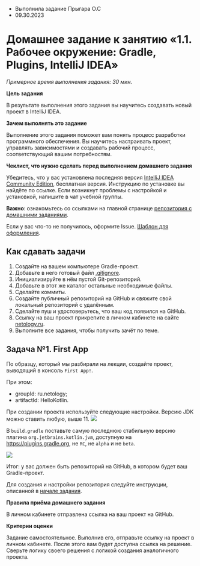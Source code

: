 * Выполнила задание Прыгара О.С
* 09.30.2023

# Домашнее задание к занятию «1.1. Рабочее окружение: Gradle, Plugins, IntelliJ IDEA»

*Примерное время выполнения задания: 30 мин.*

**Цель задания**

В результате выполнения этого задания вы научитесь создавать новый проект в IntelliJ IDEA.

**Зачем выполнять это задание**

Выполнение этого задания поможет вам понять процесс разработки программного обеспечения. Вы научитесь настраивать проект, управлять зависимостями и создавать рабочий процесс, соответствующий вашим потребностям.

**Чеклист, что нужно сделать перед выполнением домашнего задания**

Убедитесь, что у вас установлена последняя версия [IntelliJ IDEA Community Edition](https://github.com/netology-code/guides/tree/master/intellij_idea), бесплатная версия. Инструкцию по установке вы найдёте по ссылке. Если возникнут проблемы с настройкой и установкой, напишите в чат учебной группы.


**Важно**: ознакомьтесь со ссылками на главной странице [репозитория с домашними заданиями](../README.md).

Если у вас что-то не получилось, оформите Issue. [Шаблон для оформления](../report-requirements.md).

## Как сдавать задачи

1. Создайте на вашем компьютере Gradle-проект.
1. Добавьте в него готовый файл [.gitignore](../.gitignore).
1. Инициализируйте в нём пустой Git-репозиторий.
1. Добавьте в этот же каталог остальные необходимые файлы.
1. Сделайте коммиты.
1. Создайте публичный репозиторий на GitHub и свяжите свой локальный репозиторий с удалённым.
1. Сделайте пуш и удостоверьтесь, что ваш код появился на GitHub.
1. Ссылку на ваш проект прикрепите в личном кабинете на сайте [netology.ru](https://netology.ru).
1. Выполните все задания, чтобы получить зачёт по теме.


## Задача №1. First App

По образцу, который мы разбирали на лекции, создайте проект, выводящий в консоль `First App!`.

При этом:
* groupId: ru.netology;
* artifactId: HelloKotlin.

При создании проекта используйте следующие настройки. Версию JDK можно ставить любую, выше 11.
![](pic/idea-settings.png)

В `build.gradle` поставьте самую последнюю стабильную версию плагина `org.jetbrains.kotlin.jvm`, доступную на https://plugins.gradle.org, не `RC`, не `alpha` и не `beta`.

![](pic/gradle-plugins.png)

Итог: у вас должен быть репозиторий на GitHub, в котором будет ваш Gradle-проект.

Для создания и настройки репозитория следуйте инструкции, описанной в [начале задания](#как-сдавать-задачи).


**Правила приёма домашнего задания**

В личном кабинете отправлена ссылка на ваш проект на GitHub.

**Критерии оценки**

Задание самостоятельное. Выполнив его, отправьте ссылку на проект в личном кабинете. После этого вам будет доступна ссылка на решение. Сверьте логику своего решения с логикой создания аналогичного проекта.